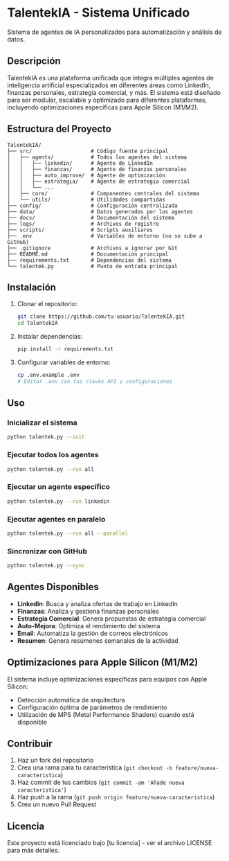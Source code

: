 # TalentekIA - Sistema Unificado

Sistema de agentes de IA personalizados para automatización y análisis de datos.

## Descripción

TalentekIA es una plataforma unificada que integra múltiples agentes de inteligencia artificial especializados en diferentes áreas como LinkedIn, finanzas personales, estrategia comercial, y más. El sistema está diseñado para ser modular, escalable y optimizado para diferentes plataformas, incluyendo optimizaciones específicas para Apple Silicon (M1/M2).

## Estructura del Proyecto

```
TalentekIA/
├── src/                   # Código fuente principal
│   ├── agents/            # Todos los agentes del sistema
│   │   ├── linkedin/      # Agente de LinkedIn
│   │   ├── finanzas/      # Agente de finanzas personales
│   │   ├── auto_improve/  # Agente de optimización
│   │   ├── estrategia/    # Agente de estrategia comercial
│   │   └── ...
│   ├── core/              # Componentes centrales del sistema
│   └── utils/             # Utilidades compartidas
├── config/                # Configuración centralizada
├── data/                  # Datos generados por los agentes
├── docs/                  # Documentación del sistema
├── logs/                  # Archivos de registro
├── scripts/               # Scripts auxiliares
├── .env                   # Variables de entorno (no se sube a GitHub)
├── .gitignore             # Archivos a ignorar por Git
├── README.md              # Documentación principal
├── requirements.txt       # Dependencias del sistema
└── talentek.py            # Punto de entrada principal
```

## Instalación

1. Clonar el repositorio:
   ```bash
   git clone https://github.com/tu-usuario/TalentekIA.git
   cd TalentekIA
   ```

2. Instalar dependencias:
   ```bash
   pip install -r requirements.txt
   ```

3. Configurar variables de entorno:
   ```bash
   cp .env.example .env
   # Editar .env con tus claves API y configuraciones
   ```

## Uso

### Inicializar el sistema

```bash
python talentek.py --init
```

### Ejecutar todos los agentes

```bash
python talentek.py --run all
```

### Ejecutar un agente específico

```bash
python talentek.py --run linkedin
```

### Ejecutar agentes en paralelo

```bash
python talentek.py --run all --parallel
```

### Sincronizar con GitHub

```bash
python talentek.py --sync
```

## Agentes Disponibles

- **LinkedIn**: Busca y analiza ofertas de trabajo en LinkedIn
- **Finanzas**: Analiza y gestiona finanzas personales
- **Estrategia Comercial**: Genera propuestas de estrategia comercial
- **Auto-Mejora**: Optimiza el rendimiento del sistema
- **Email**: Automatiza la gestión de correos electrónicos
- **Resumen**: Genera resúmenes semanales de la actividad

## Optimizaciones para Apple Silicon (M1/M2)

El sistema incluye optimizaciones específicas para equipos con Apple Silicon:

- Detección automática de arquitectura
- Configuración óptima de parámetros de rendimiento
- Utilización de MPS (Metal Performance Shaders) cuando está disponible

## Contribuir

1. Haz un fork del repositorio
2. Crea una rama para tu característica (`git checkout -b feature/nueva-caracteristica`)
3. Haz commit de tus cambios (`git commit -am 'Añade nueva característica'`)
4. Haz push a la rama (`git push origin feature/nueva-caracteristica`)
5. Crea un nuevo Pull Request

## Licencia

Este proyecto está licenciado bajo [tu licencia] - ver el archivo LICENSE para más detalles.